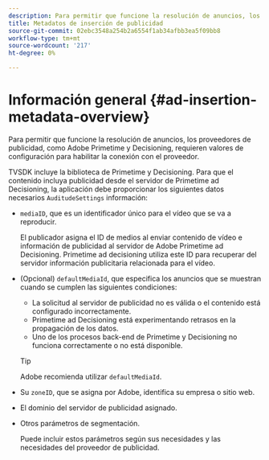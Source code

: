 ```yaml
---
description: Para permitir que funcione la resolución de anuncios, los proveedores de publicidad, como Adobe Primetime y Decisioning, requieren valores de configuración para habilitar la conexión con el proveedor.
title: Metadatos de inserción de publicidad
source-git-commit: 02ebc3548a254b2a6554f1ab34afbb3ea5f09bb8
workflow-type: tm+mt
source-wordcount: '217'
ht-degree: 0%

---
```


# Información general {#ad-insertion-metadata-overview}

Para permitir que funcione la resolución de anuncios, los proveedores de publicidad, como Adobe Primetime y Decisioning, requieren valores de configuración para habilitar la conexión con el proveedor.

TVSDK incluye la biblioteca de Primetime y Decisioning. Para que el contenido incluya publicidad desde el servidor de Primetime ad Decisioning, la aplicación debe proporcionar los siguientes datos necesarios `AuditudeSettings` información:

* `mediaID`, que es un identificador único para el vídeo que se va a reproducir.

  El publicador asigna el ID de medios al enviar contenido de vídeo e información de publicidad al servidor de Adobe Primetime ad Decisioning. Primetime ad decisioning utiliza este ID para recuperar del servidor información publicitaria relacionada para el vídeo.

* (Opcional) `defaultMediaId`, que especifica los anuncios que se muestran cuando se cumplen las siguientes condiciones:

   * La solicitud al servidor de publicidad no es válida o el contenido está configurado incorrectamente.
   * Primetime ad Decisioning está experimentando retrasos en la propagación de los datos.
   * Uno de los procesos back-end de Primetime y Decisioning no funciona correctamente o no está disponible.

  >[!TIP]
  >
  >Adobe recomienda utilizar `defaultMediaId`.

* Su `zoneID`, que se asigna por Adobe, identifica su empresa o sitio web.
* El dominio del servidor de publicidad asignado.
* Otros parámetros de segmentación.

  Puede incluir estos parámetros según sus necesidades y las necesidades del proveedor de publicidad.
